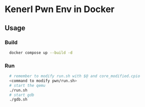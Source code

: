 # Kenerl Pwn Env in Docker
## Usage
### Build
```bash
  docker compose up --build -d
```
### Run
```bash
  # remember to modify run.sh with $@ and core_modified.cpio
  <command to modify pwn/run.sh>
  # start the qemu
  ./run.sh
  # start gdb
  ./gdb.sh
```
